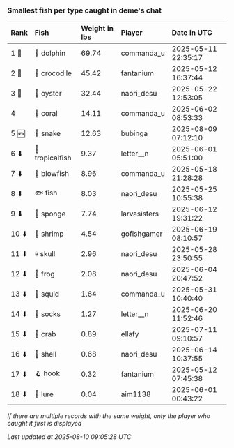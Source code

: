 ### Smallest fish per type caught in deme's chat

| Rank  | Fish            | Weight in lbs | Player       | Date in UTC         |
|:------|:----------------|:--------------|:-------------|:--------------------|
| 1 🥇  | 🐬 dolphin      | 69.74         | commanda_u   | 2025-05-11 22:35:17 |
| 2 🥈  | 🐊 crocodile    | 45.42         | fantanium    | 2025-05-12 16:37:44 |
| 3 🥉  | 🦪 oyster       | 32.44         | naori_desu   | 2025-05-22 12:53:05 |
| 4     | 🪸 coral        | 14.11         | commanda_u   | 2025-06-02 08:53:33 |
| 5 🆕  | 🐍 snake        | 12.63         | bubinga      | 2025-08-09 07:12:10 |
| 6 ⬇   | 🐠 tropicalfish | 9.37          | letter__n    | 2025-06-01 05:51:00 |
| 7 ⬇   | 🐡 blowfish     | 8.96          | commanda_u   | 2025-05-18 21:28:28 |
| 8 ⬇   | 🐟 fish         | 8.03          | naori_desu   | 2025-05-25 10:55:38 |
| 9 ⬇   | 🧽 sponge       | 7.74          | larvasisters | 2025-06-12 19:31:22 |
| 10 ⬇  | 🦐 shrimp       | 4.54          | gofishgamer  | 2025-06-19 08:10:57 |
| 11 ⬇  | 💀 skull        | 2.96          | naori_desu   | 2025-05-28 23:50:55 |
| 12 ⬇  | 🐸 frog         | 2.08          | naori_desu   | 2025-06-04 20:47:52 |
| 13 ⬇  | 🦑 squid        | 1.64          | commanda_u   | 2025-05-31 10:40:40 |
| 14 ⬇  | 🧦 socks        | 1.27          | letter__n    | 2025-06-20 11:52:46 |
| 15 ⬇  | 🦀 crab         | 0.89          | ellafy       | 2025-07-11 09:10:57 |
| 16 ⬇  | 🐚 shell        | 0.68          | naori_desu   | 2025-06-14 10:37:55 |
| 17 ⬇  | 🪝 hook         | 0.32          | fantanium    | 2025-05-12 07:45:38 |
| 18 ⬇  | 🎏 lure         | 0.04          | aim1138      | 2025-06-01 00:43:22 |

_If there are multiple records with the same weight, only the player who caught it first is displayed_

_Last updated at 2025-08-10 09:05:28 UTC_